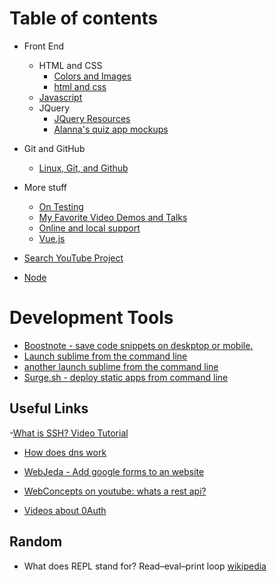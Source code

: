 
# Table of contents
- Front End
  - HTML and CSS
    - [Colors and Images](https://alannarisse.github.io/docs/colorsandimages)
    - [html and css](https://alannarisse.github.io/docs/htmlandcss)
  - [Javascript](https://alannarisse.github.io/docs/javascript)
  - JQuery
    - [JQuery Resources](https://alannarisse.github.io/docs/jquery)
    - [Alanna's quiz app mockups](https://github.com/alannarisse/docs/blob/master/unit03/alannas_quiz_app/mockups/index.html)
- Git and GitHub
  - [Linux, Git, and Github](https://alannarisse.github.io/docs/github)
- More stuff
  - [On Testing](https://alannarisse.github.io/docs/testing)
  - [My Favorite Video Demos and Talks](https://alannarisse.github.io/docs/demosandtalks)
  - [Online and local support](https://alannarisse.github.io/docs/support)
  - [Vue.js](https://alannarisse.github.io/docs/vue)

- [Search YouTube Project](https://alannarisse.github.io/docs/searchyoutube)
- [Node](https://alannarisse.github.io/docs/node)

# Development Tools
- [Boostnote - save code snippets on deskptop or mobile.](https://boostnote.io)
- [Launch sublime from the command line](https://olivierlacan.com/posts/launch-sublime-text-3-from-the-command-line/)
- [another launch sublime from the command line](https://ashleynolan.co.uk/blog/launching-sublime-from-the-terminal)
- [Surge.sh - deploy static apps from command line](https://surge.sh)

## Useful Links
-[What is SSH? Video Tutorial](https://www.youtube.com/watch?v=z7jVOenqFYk&list=PLe6EXFvnTV7-_41SpakZoTIYCgX4aMTdU)
- [How does dns work](http://dnsmadeeasy.com/about/what-is-dns/)
- [WebJeda - Add google forms to an website](https://blog.webjeda.com/google-form-customize/#publish-it-on-any-website)
- [WebConcepts on youtube: whats a rest api?](https://www.youtube.com/watch?v=7YcW25PHnAA)

- [Videos about 0Auth](https://www.youtube.com/channel/UCUlQ5VoIzE_kFbYjzUwHTKA/videos)


## Random
- What does REPL stand for? Read–eval–print loop [wikipedia](https://en.wikipedia.org/wiki/Read%E2%80%93eval%E2%80%93print_loop)